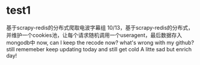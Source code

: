 # test1
基于scrapy-redis的分布式爬取电波字幕组
10/13，基于scrapy-redis的分布式，并维护一个cookies池，让每个请求随机调用一个useragent，最后数据存入mongodb中
now, can I keep the recode now?
what's wrong with my github?
still rememeber keep updating today and still get cold
A litte sad but enrich day!